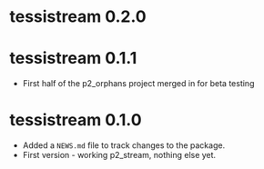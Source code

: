 # tessistream 0.2.0

# tessistream 0.1.1

* First half of the p2_orphans project merged in for beta testing

# tessistream 0.1.0

* Added a `NEWS.md` file to track changes to the package.
* First version - working p2_stream, nothing else yet.
